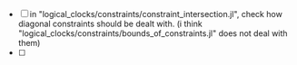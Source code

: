 - [ ] in "logical_clocks/constraints/constraint_intersection.jl", check how diagonal constraints should be dealt with. (i think "logical_clocks/constraints/bounds_of_constraints.jl" does not deal with them)
- [ ]
